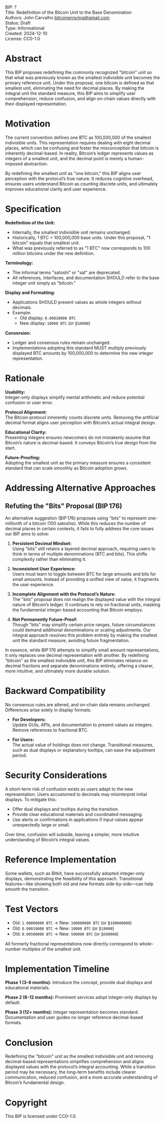 BIP: ?  
Title: Redefinition of the Bitcoin Unit to the Base Denomination  
Authors: John Carvalho <bitcoinerrorlog@gmail.com>  
Status: Draft  
Type: Informational  
Created: 2024-12-10  
License: CC0-1.0  

# Abstract

This BIP proposes redefining the commonly recognized "bitcoin" unit so that what was previously known as the smallest indivisible unit becomes the primary reference unit. Under this proposal, one bitcoin is defined as that smallest unit, eliminating the need for decimal places. By making the integral unit the standard measure, this BIP aims to simplify user comprehension, reduce confusion, and align on-chain values directly with their displayed representation.

# Motivation

The current convention defines one BTC as 100,000,000 of the smallest indivisible units. This representation requires dealing with eight decimal places, which can be confusing and foster the misconception that bitcoin is inherently decimal-based. In reality, Bitcoin’s ledger represents values as integers of a smallest unit, and the decimal point is merely a human-imposed abstraction.

By redefining the smallest unit as "one bitcoin," this BIP aligns user perception with the protocol’s true nature. It reduces cognitive overhead, ensures users understand Bitcoin as counting discrete units, and ultimately improves educational clarity and user experience.

# Specification

**Redefinition of the Unit:**

- Internally, the smallest indivisible unit remains unchanged.
- Historically, 1 BTC = 100,000,000 base units. Under this proposal, "1 bitcoin" equals that smallest unit.
- What was previously referred to as "1 BTC" now corresponds to 100 million bitcoins under the new definition.

**Terminology:**

- The informal terms "satoshi" or "sat" are deprecated.
- All references, interfaces, and documentation SHOULD refer to the base integer unit simply as "bitcoin."

**Display and Formatting:**

- Applications SHOULD present values as whole integers without decimals.
- Example:
  - Old display: `0.00010000 BTC`
  - New display: `10000 BTC` (or `₿10000`)

**Conversion:**

- Ledger and consensus rules remain unchanged.
- Implementations adopting this standard MUST multiply previously displayed BTC amounts by 100,000,000 to determine the new integer representation.

# Rationale

**Usability:**  
Integer-only displays simplify mental arithmetic and reduce potential confusion or user error.

**Protocol Alignment:**  
The Bitcoin protocol inherently counts discrete units. Removing the artificial decimal format aligns user perception with Bitcoin’s actual integral design.

**Educational Clarity:**  
Presenting integers ensures newcomers do not mistakenly assume that Bitcoin’s nature is decimal-based. It conveys Bitcoin’s true design from the start.

**Future-Proofing:**  
Adopting the smallest unit as the primary measure ensures a consistent standard that can scale smoothly as Bitcoin adoption grows.

# Addressing Alternative Approaches

## Refuting the "Bits" Proposal (BIP 176)

An alternative suggestion (BIP 176) proposes using "bits" to represent one-millionth of a bitcoin (100 satoshis). While this reduces the number of decimal places in certain contexts, it fails to fully address the core issues our BIP aims to solve:

1. **Persistent Decimal Mindset:**  
   Using "bits" still retains a layered decimal approach, requiring users to think in terms of multiple denominations (BTC and bits). This shifts complexity rather than eliminating it.

2. **Inconsistent User Experience:**  
   Users must learn to toggle between BTC for large amounts and bits for small amounts. Instead of providing a unified view of value, it fragments the user experience.

3. **Incomplete Alignment with the Protocol’s Nature:**  
   The "bits" proposal does not realign the displayed value with the integral nature of Bitcoin’s ledger. It continues to rely on fractional units, masking the fundamental integer-based accounting that Bitcoin employs.

4. **Not Permanently Future-Proof:**  
   Though "bits" may simplify certain price ranges, future circumstances could demand additional denominations or scaling adjustments. Our integral approach resolves this problem entirely by making the smallest unit the standard measure, avoiding future fragmentation.

In essence, while BIP 176 attempts to simplify small amount representations, it only replaces one decimal representation with another. By redefining "bitcoin" as the smallest indivisible unit, this BIP eliminates reliance on decimal fractions and separate denominations entirely, offering a clearer, more intuitive, and ultimately more durable solution.

# Backward Compatibility

No consensus rules are altered, and on-chain data remains unchanged. Differences arise solely in display formats:

- **For Developers:**  
  Update GUIs, APIs, and documentation to present values as integers. Remove references to fractional BTC.

- **For Users:**  
  The actual value of holdings does not change. Transitional measures, such as dual displays or explanatory tooltips, can ease the adjustment period.

# Security Considerations

A short-term risk of confusion exists as users adapt to the new representation. Users accustomed to decimals may misinterpret initial displays. To mitigate this:

- Offer dual displays and tooltips during the transition.
- Provide clear educational materials and coordinated messaging.
- Use alerts or confirmations in applications if input values appear unexpectedly large or small.

Over time, confusion will subside, leaving a simpler, more intuitive understanding of Bitcoin’s integral values.

# Reference Implementation

Some wallets, such as Bitkit, have successfully adopted integer-only displays, demonstrating the feasibility of this approach. Transitional features—like showing both old and new formats side-by-side—can help smooth the transition.

# Test Vectors

- Old: `1.00000000 BTC` → New: `100000000 BTC` (or `₿100000000`)
- Old: `0.00010000 BTC` → New: `10000 BTC` (or `₿10000`)
- Old: `0.00500000 BTC` → New: `500000 BTC` (or `₿500000`)

All formerly fractional representations now directly correspond to whole-number multiples of the smallest unit.

# Implementation Timeline

**Phase 1 (3-6 months):** Introduce the concept, provide dual displays and educational materials.

**Phase 2 (6-12 months):** Prominent services adopt integer-only displays by default.

**Phase 3 (12+ months):** Integer representation becomes standard. Documentation and user guides no longer reference decimal-based formats.

# Conclusion

Redefining the "bitcoin" unit as the smallest indivisible unit and removing decimal-based representations simplifies comprehension and aligns displayed values with the protocol’s integral accounting. While a transition period may be necessary, the long-term benefits include clearer communication, reduced confusion, and a more accurate understanding of Bitcoin’s fundamental design.

# Copyright

This BIP is licensed under CC0-1.0.
